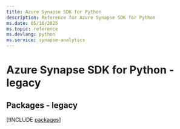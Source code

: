 ```yaml
---
title: Azure Synapse SDK for Python
description: Reference for Azure Synapse SDK for Python
ms.date: 05/16/2025
ms.topic: reference
ms.devlang: python
ms.service: synapse-analytics
---
```

# Azure Synapse SDK for Python - legacy
## Packages - legacy
[!INCLUDE [packages](synapse-index.md)]